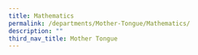 ```yaml
---
title: Mathematics
permalink: /departments/Mother-Tongue/Mathematics/
description: ""
third_nav_title: Mother Tongue
---
```

